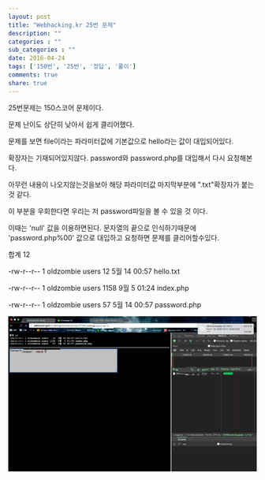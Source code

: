 ```yaml
---
layout: post
title: "Webhacking.kr 25번 문제"
description: ""
categories : ""
sub_categories : ""
date: 2016-04-24
tags: ['150번', '25번', '정답', '풀이']
comments: true
share: true
---
```


25번문제는 150스코어 문제이다.

문제 난이도 상단히 낮아서 쉽게 클리어했다.

  

문제를 보면 file이라는 파라미터값에 기본값으로 hello라는 값이 대입되어있다.

확장자는 기재되어있지않다. password와 password.php를 대입해서 다시 요청해본다.

아무런 내용이 나오지않는것을보아 해당 파라미터값 마지막부분에 ".txt"확장자가 붙는 것 같다.

이 부분을 우회한다면 우리는 저 password파일을 볼 수 있을 것 이다.

이때는 'null' 값을 이용하면된다. 문자열의 끝으로 인식하기때문에 'password.php%00' 값으로 대입하고 요청하면 문제를
클리어할수있다.

  

합계 12

-rw-r--r-- 1 oldzombie users 12 5월 14 00:57 hello.txt 

-rw-r--r-- 1 oldzombie users 1158 9월 5 01:24 index.php 

-rw-r--r-- 1 oldzombie users 57 5월 14 00:57 password.php

  

![](/assets/images/posts/602/2240894A571C6CD90FBD66.JPEG)

  

  

